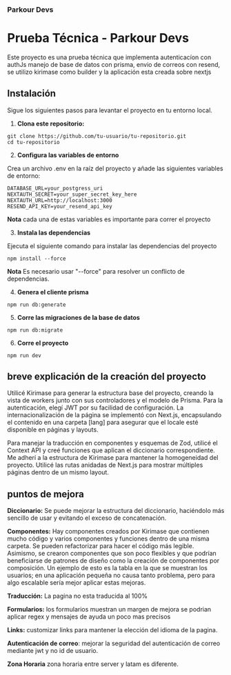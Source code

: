### Parkour Devs

# Prueba Técnica - Parkour Devs

Este proyecto es una prueba técnica que implementa autenticacíon con authJs manejo de base de datos con prisma, envio de correos con resend, se utilizo kirimase como builder y la aplicación esta creada sobre nextjs

## Instalación

Sigue los siguientes pasos para levantar el proyecto en tu entorno local.

1.   **Clona este repositorio:**

~~~
git clone https://github.com/tu-usuario/tu-repositorio.git
cd tu-repositorio
~~~

2. **Configura las variables de entorno**

Crea un archivo .env en la raíz del proyecto y añade las siguientes variables de entorno:
   
   ~~~
   DATABASE_URL=your_postgress_uri
   NEXTAUTH_SECRET=your_super_secret_key_here
   NEXTAUTH_URL=http://localhost:3000
   RESEND_API_KEY=your_resend_api_key
   ~~~
**Nota** cada una de estas variables es importante para correr el proyecto

3. **Instala las dependencias**

Ejecuta el siguiente comando para instalar las dependencias del proyecto

~~~
npm install --force
~~~
**Nota** Es necesario usar "--force" para resolver un conflicto de dependencias.

4. **Genera el cliente prisma**

~~~
npm run db:generate
~~~
5. **Corre las migraciones de la base de datos**

~~~
npm run db:migrate
~~~
6. **Corre el proyecto**
~~~
npm run dev
~~~   
   
## breve explicación de la creación del proyecto 

Utilicé Kirimase para generar la estructura base del proyecto, creando la vista de workers junto con sus controladores y el modelo de Prisma. Para la autenticación, elegí JWT por su facilidad de configuración. La internacionalización de la página se implementó con Next.js, encapsulando el contenido en una carpeta [lang] para asegurar que el locale esté disponible en páginas y layouts.

Para manejar la traducción en componentes y esquemas de Zod, utilicé el Context API y creé funciones que aplican el diccionario correspondiente. Me adherí a la estructura de Kirimase para mantener la homogeneidad del proyecto. Utilicé las rutas anidadas de Next.js para mostrar múltiples páginas dentro de un mismo layout.

## puntos de mejora 

**Diccionario:** Se puede mejorar la estructura del diccionario, haciéndolo más sencillo de usar y evitando el exceso de concatenación.

**Componentes:** Hay componentes creados por Kirimase que contienen mucho código y varios componentes y funciones dentro de una misma carpeta. Se pueden refactorizar para hacer el código más legible. Asimismo, se crearon componentes que son poco flexibles y que podrían beneficiarse de patrones de diseño como la creación de componentes por composición. Un ejemplo de esto es la tabla en la que se muestran los usuarios; en una aplicación pequeña no causa tanto problema, pero para algo escalable sería mejor aplicar estas mejoras. 

**Traducción:** La pagina no esta traducida al 100%

**Formularios:** los formularios muestran un margen de mejora se podrian aplicar regex y mensajes de ayuda un poco mas precisos 

**Links:** customizar links para mantener la elección del idioma de la pagina.

**Autenticación de correo**: mejorar la seguridad del autenticación de correo mediante jwt y no id de usuario.

**Zona Horaria** zona horaria entre server y latam es diferente.
